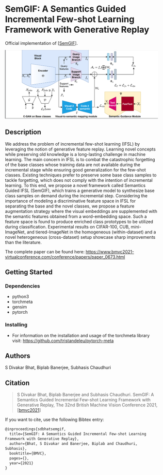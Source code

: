 # SemGIF: A Semantics Guided Incremental Few-shot Learning Framework with Generative Replay

Official implementation of [[SemGIF](https://www.bmvc2021-virtualconference.com/assets/papers/0673.pdf)].


<p align='center'>
    <img src="semgif-readme.png", width="700">
</p>


## Description

We address the problem of incremental few-shot learning (IFSL) by leveraging the notion of generative feature replay. Learning novel concepts while preserving old knowledge is a long-lasting challenge in machine learning. The main concern in IFSL is to combat the catastrophic forgetting of the base classes whose training data are not available during the incremental stage while ensuring good generalization for the few-shot classes. Existing techniques prefer to preserve some base class samples to tackle forgetting, which does not comply with the intention of incremental learning. To this end, we propose a novel framework called Semantics Guided IFSL (SemGIF), which trains a generative model to synthesize base class samples on demand during the incremental step. Considering the importance of modeling a discriminative feature space in IFSL for separating the base and the novel classes, we propose a feature augmentation strategy where the visual embeddings are supplemented with the semantic features obtained from a word-embedding space. Such a feature space is found to produce enriched class prototypes to be utilized during classification. Experimental results on CIFAR-100, CUB, mini-ImageNet, and tiered-ImageNet in the homogeneous (within-dataset) and a novel heterogeneous (cross-dataset) setup showcase sharp improvements than the literature.

The complete paper can be found here: https://www.bmvc2021-virtualconference.com/conference/papers/paper_0673.html

## Getting Started

### Dependencies

* python3
* torchmeta
* gensim
* pytorch

### Installing

* For information on the installation  and usage of the torchmeta library visit: https://github.com/tristandeleu/pytorch-meta

<!--### Executing program

* To run the main 
* Step-by-step bullets
```
code blocks for commands
```-->

## Authors

S Divakar Bhat, Biplab Banerjee, Subhasis Chaudhuri


## Citation
> S Divakar Bhat, Biplab Banerjee and Subhasis Chaudhuri. SemGIF: A Semantics Guided Incremental Few-shot Learning Framework with Generative Replay, The 32nd British Machine Vision Conference 2021, [[bmvc2021](https://www.bmvc2021-virtualconference.com/assets/papers/0673.pdf)]

If you want to cite, use the following Bibtex entry:
```
@inproceedings{sdbhatsemgif,
  title={SemGIF: A Semantics Guided Incremental Few-shot Learning Framework with Generative Replay},
  author={Bhat, S Divakar and Banerjee, Biplab and Chaudhuri, Subhasis},
  booktitle={BMVC},
  pages={},
  year={2021}
}
```
